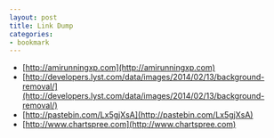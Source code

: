 ```yaml
---
layout: post
title: Link Dump
categories:
- bookmark
---
```


* [http://amirunningxp.com](http://amirunningxp.com)
* [http://developers.lyst.com/data/images/2014/02/13/background-removal/](http://developers.lyst.com/data/images/2014/02/13/background-removal/)
* [http://pastebin.com/Lx5gjXsA](http://pastebin.com/Lx5gjXsA)
* [http://www.chartspree.com](http://www.chartspree.com)
